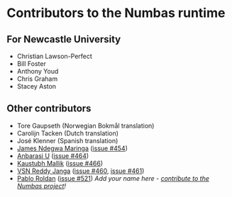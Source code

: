 # Contributors to the Numbas runtime

## For Newcastle University

* Christian Lawson-Perfect
* Bill Foster
* Anthony Youd
* Chris Graham
* Stacey Aston

## Other contributors

* Tore Gaupseth (Norwegian Bokmål translation)
* Carolijn Tacken (Dutch translation)
* José Klenner (Spanish translation)
* [James Ndegwa Maringa](https://github.com/wandeg) ([issue #454](https://github.com/numbas/Numbas/issues/454))
* [Anbarasi U](https://github.com/anbarasiu) ([issue #464](https://github.com/numbas/Numbas/issues/464))
* [Kaustubh Mallik](https://github.com/kaustubhmallik) ([issue #466](https://github.com/numbas/Numbas/issues/466))
* [VSN Reddy Janga](https://github.com/janga1997) ([issue #460](https://github.com/numbas/Numbas/issues/460), [issue #461](https://github.com/numbas/Numbas/issues/461))
* [Pablo Roldan](https://github.com/Roldans) ([issue #521](https://github.com/numbas/Numbas/issues/521))
*Add your name here - [contribute to the Numbas project](http://www.numbas.org.uk/contributing-to-numbas/)!*
